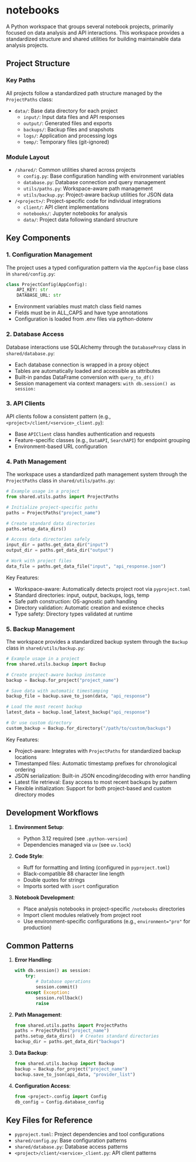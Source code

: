 # notebooks

A Python workspace that groups several notebook projects, primarily focused on data analysis and API interactions. This workspace provides a standardized structure and shared utilities for building maintainable data analysis projects.

## Project Structure

### Key Paths

All projects follow a standardized path structure managed by the `ProjectPaths` class:

- `data/`: Base data directory for each project
  - `input/`: Input data files and API responses
  - `output/`: Generated files and exports
  - `backups/`: Backup files and snapshots
  - `logs/`: Application and processing logs
  - `temp/`: Temporary files (git-ignored)

### Module Layout

- `/shared/`: Common utilities shared across projects
  - `config.py`: Base configuration handling with environment variables
  - `database.py`: Database connection and query management
  - `utils/paths.py`: Workspace-aware path management
  - `utils/backup.py`: Project-aware backup utilities for JSON data
- `/<project>/`: Project-specific code for individual integrations
  - `client/`: API client implementations
  - `notebooks/`: Jupyter notebooks for analysis
  - `data/`: Project data following standard structure

## Key Components

### 1. Configuration Management

The project uses a typed configuration pattern via the `AppConfig` base class in `shared/config.py`:

```python
class ProjectConfig(AppConfig):
    API_KEY: str
    DATABASE_URL: str
```

- Environment variables must match class field names
- Fields must be in ALL_CAPS and have type annotations
- Configuration is loaded from .env files via python-dotenv

### 2. Database Access

Database interactions use SQLAlchemy through the `DatabaseProxy` class in `shared/database.py`:

- Each database connection is wrapped in a proxy object
- Tables are automatically loaded and accessible as attributes
- Built-in pandas DataFrame conversion with `query_to_df()`
- Session management via context managers: `with db.session() as session:`

### 3. API Clients

API clients follow a consistent pattern (e.g., `<project>/client/<service>_client.py`):
- Base `APIClient` class handles authentication and requests
- Feature-specific classes (e.g., `DataAPI`, `SearchAPI`) for endpoint grouping
- Environment-based URL configuration

### 4. Path Management

The workspace uses a standardized path management system through the `ProjectPaths` class in `shared/utils/paths.py`:

```python
# Example usage in a project
from shared.utils.paths import ProjectPaths

# Initialize project-specific paths
paths = ProjectPaths("project_name")

# Create standard data directories
paths.setup_data_dirs()

# Access data directories safely
input_dir = paths.get_data_dir("input")
output_dir = paths.get_data_dir("output")

# Work with project files
data_file = paths.get_data_file("input", "api_response.json")
```

Key Features:
- Workspace-aware: Automatically detects project root via `pyproject.toml`
- Standard directories: input, output, backups, logs, temp
- Safe path construction: OS-agnostic path handling
- Directory validation: Automatic creation and existence checks
- Type safety: Directory types validated at runtime

### 5. Backup Management

The workspace provides a standardized backup system through the `Backup` class in `shared/utils/backup.py`:

```python
# Example usage in a project
from shared.utils.backup import Backup

# Create project-aware backup instance
backup = Backup.for_project("project_name")

# Save data with automatic timestamping
backup_file = backup.save_to_json(data, "api_response")

# Load the most recent backup
latest_data = backup.load_latest_backup("api_response")

# Or use custom directory
custom_backup = Backup.for_directory("/path/to/custom/backups")
```

Key Features:
- Project-aware: Integrates with `ProjectPaths` for standardized backup locations
- Timestamped files: Automatic timestamp prefixes for chronological ordering
- JSON serialization: Built-in JSON encoding/decoding with error handling
- Latest file retrieval: Easy access to most recent backups by pattern
- Flexible initialization: Support for both project-based and custom directory modes

## Development Workflows

1. **Environment Setup**:
   - Python 3.12 required (see `.python-version`)
   - Dependencies managed via `uv` (see `uv.lock`)

2. **Code Style**:
   - Ruff for formatting and linting (configured in `pyproject.toml`)
   - Black-compatible 88 character line length
   - Double quotes for strings
   - Imports sorted with `isort` configuration

3. **Notebook Development**:
   - Place analysis notebooks in project-specific `/notebooks` directories
   - Import client modules relatively from project root
   - Use environment-specific configurations (e.g., `environment="pro"` for production)

## Common Patterns

1. **Error Handling**:
   ```python
   with db.session() as session:
       try:
           # Database operations
           session.commit()
       except Exception:
           session.rollback()
           raise
   ```

2. **Path Management**:
   ```python
   from shared.utils.paths import ProjectPaths
   paths = ProjectPaths("project_name")
   paths.setup_data_dirs()  # Creates standard directories
   backup_dir = paths.get_data_dir("backups")
   ```

3. **Data Backup**:
   ```python
   from shared.utils.backup import Backup
   backup = Backup.for_project("project_name")
   backup.save_to_json(api_data, "provider_list")
   ```

4. **Configuration Access**:
   ```python
   from <project>.config import Config
   db_config = Config.database_config
   ```

## Key Files for Reference

- `pyproject.toml`: Project dependencies and tool configurations
- `shared/config.py`: Base configuration patterns
- `shared/database.py`: Database access patterns
- `<project>/client/<service>_client.py`: API client patterns
